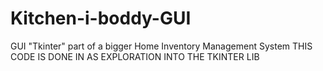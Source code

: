 # Kitchen-i-boddy-GUI
GUI "Tkinter" part of a bigger Home Inventory Management System
THIS CODE IS DONE IN AS EXPLORATION INTO THE TKINTER LIB
